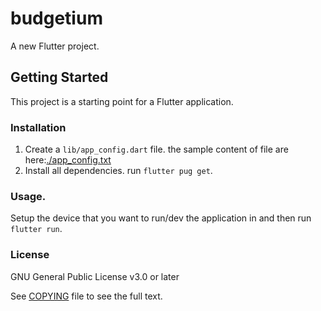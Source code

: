 # budgetium

A new Flutter project.

## Getting Started

This project is a starting point for a Flutter application.


### Installation

1) Create a ``lib/app_config.dart`` file. the sample content of file are here:[./app_config.txt](./app_config.txt)
2) Install all dependencies. run ``flutter pug get``.

### Usage.
Setup the device that you want to run/dev the application in and then run ``flutter run``.

### License
GNU General Public License v3.0 or later

See [COPYING](./LICENSE) file to see the full text.